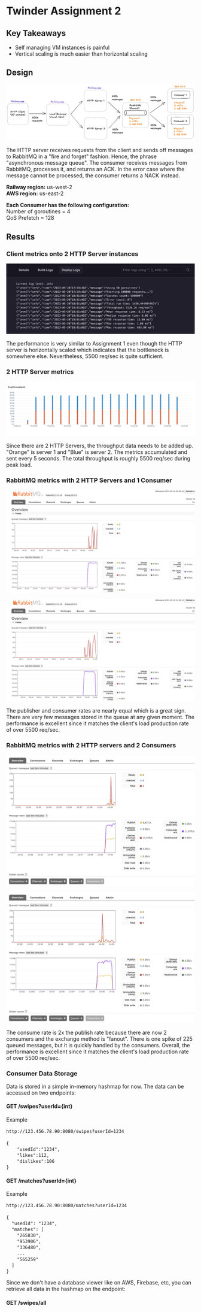 # Twinder Assignment 2

## Key Takeaways

- Self managing VM instances is painful
- Vertical scaling is much easier than horizontal scaling

## Design

![architecture](results/twinder-a2-architecture.png)

The HTTP server receives requests from the client and sends off messages to RabbitMQ in a "fire and forget" fashion. Hence, the phrase "asynchronous message queue". The consumer receives messages from RabbitMQ, processes it, and returns an ACK. In the error case where the message cannot be processed, the consumer returns a NACK instead.

**Railway region:** us-west-2  
**AWS region:** us-east-2

**Each Consumer has the following configuration:**  
Number of goroutines = 4  
QoS Prefetch = 128

## Results

### Client metrics onto 2 HTTP Server instances

![httpserver-metrics](results/httpserver-metrics.png)

The performance is very similar to Assignment 1 even though the HTTP server is horizontally scaled which indicates that the bottleneck is somewhere else. Nevertheless, 5500 req/sec is quite sufficient.

### 2 HTTP Server metrics

![axiom-throughput](results/axiom-throughput.png)

Since there are 2 HTTP Servers, the throughput data needs to be added up. "Orange" is server 1 and "Blue" is server 2. The metrics accumulated and sent every 5 seconds. The total throughput is roughly 5500 req/sec during peak load.

### RabbitMQ metrics with 2 HTTP Servers and 1 Consumer

![load-balanced-1](results/rabbitmq-1consumer-mid.png)

![load-balanced-2](results/rabbitmq-1consumer-done.png)

The publisher and consumer rates are nearly equal which is a great sign. There are very few messages stored in the queue at any given moment. The performance is excellent since it matches the client's load production rate of over 5500 req/sec.

### RabbitMQ metrics with 2 HTTP servers and 2 Consumers

![2consumers-1](results/rabbitmq-2consumers-mid.png)

![2consumers-2](results/rabbitmq-2consumers-done.png)

The consume rate is 2x the publish rate because there are now 2 consumers and the exchange method is "fanout". There is one spike of 225 queued messages, but it is quickly handled by the consumers. Overall, the performance is excellent since it matches the client's load production rate of over 5500 req/sec.

### Consumer Data Storage

Data is stored in a simple in-memory hashmap for now. The data can be accessed on two endpoints:

#### GET /swipes?userId={int}

Example

```
http://123.456.78.90:8080/swipes?userId=1234

{
    "usedId":"1234",
    "likes":112,
    "dislikes":106
}
```

#### GET /matches?userId={int}

Example

```
http://123.456.78.90:8080/matches?userId=1234

{
  "usedId": "1234",
  "matches": [
    "265830",
    "953906",
    "336480",
    ...
    "565259"
  ]
}
```

Since we don't have a database viewer like on AWS, Firebase, etc, you can retrieve all data in the hashmap on the endpoint:

#### GET /swipes/all
